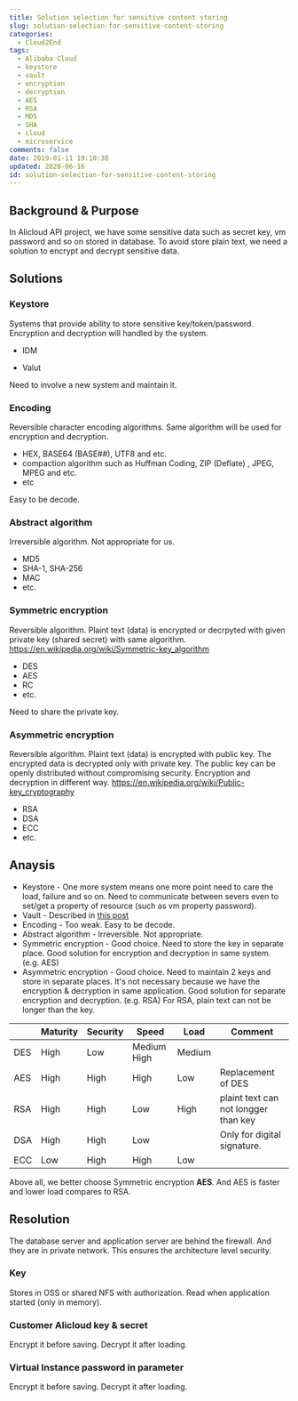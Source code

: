 ```yaml
---
title: Solution selection for sensitive content storing
slug: solution-selection-for-sensitive-content-storing
categories:
  - Cloud2End
tags:
  - Alibaba Cloud
  - keystore
  - vault
  - encryption
  - decryption
  - AES
  - RSA
  - MD5
  - SHA
  - cloud
  - microservice
comments: false
date: 2019-01-11 19:10:38
updated: 2020-06-16
id: solution-selection-for-sensitive-content-storing
---
```



## Background & Purpose

In Alicloud API project, we have some sensitive data such as secret key, vm password and so on stored in database. To avoid store plain text, we need a solution to encrypt and decrypt sensitive data. 

## Solutions

### Keystore

Systems that provide ability to store sensitive key/token/password. Encryption and decryption will handled by the system.

* IDM

* Valut

Need to involve a new system and maintain it. 

### Encoding

Reversible character encoding algorithms. Same algorithm will be used for encryption and decryption.

* HEX, BASE64 (BASE##), UTF8 and etc.
* compaction algorithm such as Huffman Coding, ZIP (Deflate) , JPEG, MPEG and etc.
* etc

Easy to be decode. 

### Abstract algorithm

Irreversible algorithm. Not appropriate for us.

* MD5
* SHA-1, SHA-256
* MAC
* etc.

### Symmetric encryption

Reversible algorithm. Plaint text (data) is encrypted or decrpyted with given private key (shared secret) with same algorithm. https://en.wikipedia.org/wiki/Symmetric-key_algorithm

* DES
* AES
* RC
* etc.

Need to share the private key.

### Asymmetric encryption

Reversible algorithm. Plaint text (data) is encrypted with public key. The encrypted data is decrypted only with private key. The public key can be openly distributed without compromising security. Encryption and decryption in different way.  https://en.wikipedia.org/wiki/Public-key_cryptography

* RSA
* DSA
* ECC
* etc.

## Anaysis

* Keystore - One more system means one more point need to care the load, failure and so on. Need to communicate between severs even to set/get a property of resource (such as vm property password). 
* Vault - Described in [this post](../encrypt-decrypt-and-store-sensitive-content-with-hashicorp-vault)
* Encoding - Too weak. Easy to be decode.
* Abstract algorithm - Irreversible. Not appropriate.
* Symmetric encryption - Good choice. Need to store the key in separate place. Good solution for encryption and decryption in same system. (e.g. AES)
* Asymmetric encryption - Good choice. Need to maintain 2 keys and store in separate places. It's not necessary because we have the encryption & decryption in same application. Good solution for separate encryption and decryption. (e.g. RSA)  For RSA, plain text can not be longer than the key.

|	|Maturity	|Security	|Speed	|Load	|Comment	|
|---	|---	|---	|---	|---	|---	|
|DES	|High	|Low	|Medium High	|Medium	|	|
|AES	|High	|High	|High	|Low	|Replacement of DES	|
|RSA	|High	|High	|Low	|High	|plaint text can not longger than key	|
|DSA	|High	|High	|Low	|	|Only for digital signature.	|
|ECC	|Low	|High	|High	|Low	|	|

Above all, we better choose Symmetric encryption **AES**.  And AES is faster and lower load compares to RSA.

## Resolution

The database server and application server are behind the firewall. And they are in private network. This ensures the architecture level security.

### Key

 Stores in OSS or shared NFS with authorization. Read when application started (only in memory).

### Customer Alicloud key & secret

Encrypt it before saving. Decrypt it after loading.

### Virtual Instance password in parameter

Encrypt it before saving. Decrypt it after loading.




